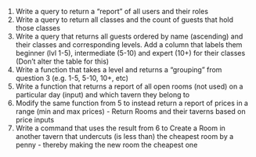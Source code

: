 1. Write a query to return a “report” of all users and their roles
2. Write a query to return all classes and the count of guests that hold those classes
3. Write a query that returns all guests ordered by name (ascending) and their classes and corresponding levels. Add a column that labels them beginner (lvl 1-5), intermediate (5-10) and expert (10+) for their classes (Don’t alter the table for this)
4. Write a function that takes a level and returns a “grouping” from question 3 (e.g. 1-5, 5-10, 10+, etc)
5. Write a function that returns a report of all open rooms (not used) on a particular day (input) and which tavern they belong to 
6. Modify the same function from 5 to instead return a report of prices in a range (min and max prices) - Return Rooms and their taverns based on price inputs
7. Write a command that uses the result from 6 to Create a Room in another tavern that undercuts (is less than) the cheapest room by a penny - thereby making the new room the cheapest one
